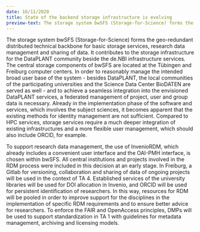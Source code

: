 ```yaml
---
date: 16/11/2020
title: State of the backend storage infrastructure is evolving
preview-text: The storage system bwSFS (Storage-for-Science) forms the geo-redundant distributed technical backbone for basic storage services, research data management and sharing of data.
---
```


The storage system bwSFS (Storage-for-Science) forms the geo-redundant distributed technical backbone for basic storage services, research data management and sharing of data. It contributes to the storage infrastructure for the DataPLANT community beside the de.NBI infrastructure services. The central storage components of bwSFS are located at the Tübingen and Freiburg computer centers. In order to reasonably manage the intended broad user base of the system - besides DataPLANT, the local communities of the participating universities and the Science Data Center BioDATEN are served as well - and to achieve a seamless integration into the envisioned DataPLANT services, a federated management of project, user and group data is necessary. Already in the implementation phase of the software and services, which involves the subject sciences, it becomes apparent that the existing methods for identity management are not sufficient. Compared to HPC services, storage services require a much deeper integration of existing infrastructures and a more flexible user management, which should also include ORCID, for example.

To support research data management, the use of InvenioRDM, which already includes a convenient user interface and the OAI-PMH interface, is chosen within bwSFS. All central institutions and projects involved in the RDM process were included in this decision at an early stage. In Freiburg, a Gitlab for versioning, collaboration and sharing of data of ongoing projects will be used in the context of TA 4. Established services of the university libraries will be used for DOI allocation in Invenio, and ORCID will be used for persistent identification of researchers. In this way, resources for RDM will be pooled in order to improve support for the disciplines in the implementation of specific RDM requirements and to ensure better advice for researchers. To enforce the FAIR and OpenAccess principles, DMPs will be used to support standardization in TA 1 with guidelines for metadata management, archiving and licensing models.